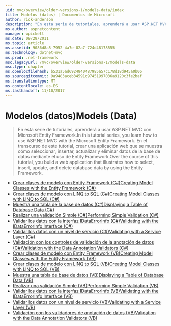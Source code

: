 ```yaml
---
uid: mvc/overview/older-versions-1/models-data/index
title: Modelos (datos) | Documentos de Microsoft
author: rick-anderson
description: "En esta serie de tutoriales, aprenderá a usar ASP.NET MVC con Microsoft Entity Framework. En el transcurso de este tutorial, cree una aplicación web..."
ms.author: aspnetcontent
manager: wpickett
ms.date: 09/28/2011
ms.topic: article
ms.assetid: 9086d8a8-7952-4a7e-82a7-724d48178555
ms.technology: dotnet-mvc
ms.prod: .net-framework
msc.legacyurl: /mvc/overview/older-versions-1/models-data
msc.type: chapter
ms.openlocfilehash: b531a5ad6924840487985a57c178d18d945a0b06
ms.sourcegitcommit: 9a9483aceb34591c97451997036a9120c3fe2baf
ms.translationtype: MT
ms.contentlocale: es-ES
ms.lasthandoff: 11/10/2017
---
```

<a name="models-data"></a><span data-ttu-id="77fb0-104">Modelos (datos)</span><span class="sxs-lookup"><span data-stu-id="77fb0-104">Models (Data)</span></span>
====================
> <span data-ttu-id="77fb0-105">En esta serie de tutoriales, aprenderá a usar ASP.NET MVC con Microsoft Entity Framework.</span><span class="sxs-lookup"><span data-stu-id="77fb0-105">In this tutorial series, you learn how to use ASP.NET MVC with the Microsoft Entity Framework.</span></span> <span data-ttu-id="77fb0-106">En el transcurso de este tutorial, crear una aplicación web que se muestra cómo seleccionar, insertar, actualizar y eliminar datos de la base de datos mediante el uso de Entity Framework.</span><span class="sxs-lookup"><span data-stu-id="77fb0-106">Over the course of this tutorial, you build a web application that illustrates how to select, insert, update, and delete database data by using the Entity Framework.</span></span>


- [<span data-ttu-id="77fb0-107">Crear clases de modelo con Entity Framework (C#)</span><span class="sxs-lookup"><span data-stu-id="77fb0-107">Creating Model Classes with the Entity Framework (C#)</span></span>](creating-model-classes-with-the-entity-framework-cs.md)
- [<span data-ttu-id="77fb0-108">Crear clases de modelo con LINQ to SQL (C#)</span><span class="sxs-lookup"><span data-stu-id="77fb0-108">Creating Model Classes with LINQ to SQL (C#)</span></span>](creating-model-classes-with-linq-to-sql-cs.md)
- [<span data-ttu-id="77fb0-109">Muestra una tabla de la base de datos (C#)</span><span class="sxs-lookup"><span data-stu-id="77fb0-109">Displaying a Table of Database Data (C#)</span></span>](displaying-a-table-of-database-data-cs.md)
- [<span data-ttu-id="77fb0-110">Realizar una validación Simple (C#)</span><span class="sxs-lookup"><span data-stu-id="77fb0-110">Performing Simple Validation (C#)</span></span>](performing-simple-validation-cs.md)
- [<span data-ttu-id="77fb0-111">Validar los datos con la interfaz IDataErrorInfo (C#)</span><span class="sxs-lookup"><span data-stu-id="77fb0-111">Validating with the IDataErrorInfo Interface (C#)</span></span>](validating-with-the-idataerrorinfo-interface-cs.md)
- [<span data-ttu-id="77fb0-112">Validar los datos con un nivel de servicio (C#)</span><span class="sxs-lookup"><span data-stu-id="77fb0-112">Validating with a Service Layer (C#)</span></span>](validating-with-a-service-layer-cs.md)
- [<span data-ttu-id="77fb0-113">Validación con los controles de validación de la anotación de datos (C#)</span><span class="sxs-lookup"><span data-stu-id="77fb0-113">Validation with the Data Annotation Validators (C#)</span></span>](validation-with-the-data-annotation-validators-cs.md)
- [<span data-ttu-id="77fb0-114">Crear clases de modelo con Entity Framework (VB)</span><span class="sxs-lookup"><span data-stu-id="77fb0-114">Creating Model Classes with the Entity Framework (VB)</span></span>](creating-model-classes-with-the-entity-framework-vb.md)
- [<span data-ttu-id="77fb0-115">Crear clases de modelo con LINQ to SQL (VB)</span><span class="sxs-lookup"><span data-stu-id="77fb0-115">Creating Model Classes with LINQ to SQL (VB)</span></span>](creating-model-classes-with-linq-to-sql-vb.md)
- [<span data-ttu-id="77fb0-116">Muestra una tabla de base de datos (VB)</span><span class="sxs-lookup"><span data-stu-id="77fb0-116">Displaying a Table of Database Data (VB)</span></span>](displaying-a-table-of-database-data-vb.md)
- [<span data-ttu-id="77fb0-117">Realizar una validación Simple (VB)</span><span class="sxs-lookup"><span data-stu-id="77fb0-117">Performing Simple Validation (VB)</span></span>](performing-simple-validation-vb.md)
- [<span data-ttu-id="77fb0-118">Validar los datos con la interfaz IDataErrorInfo (VB)</span><span class="sxs-lookup"><span data-stu-id="77fb0-118">Validating with the IDataErrorInfo Interface (VB)</span></span>](validating-with-the-idataerrorinfo-interface-vb.md)
- [<span data-ttu-id="77fb0-119">Validar los datos con un nivel de servicio (VB)</span><span class="sxs-lookup"><span data-stu-id="77fb0-119">Validating with a Service Layer (VB)</span></span>](validating-with-a-service-layer-vb.md)
- [<span data-ttu-id="77fb0-120">Validación con los validadores de anotación de datos (VB)</span><span class="sxs-lookup"><span data-stu-id="77fb0-120">Validation with the Data Annotation Validators (VB)</span></span>](validation-with-the-data-annotation-validators-vb.md)
